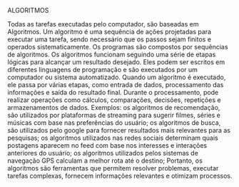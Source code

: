 ALGORITMOS

Todas as tarefas executadas pelo computador, são baseadas em Algoritmos.
Um algoritmo é uma sequência de ações projetadas para executar uma tarefa, sendo necessário que os passos sejam finitos e operados sistematicamente. Os programas são compostos por sequências de algoritmos.
Os algoritmos funcionam seguindo uma série de etapas lógicas para alcançar um resultado desejado. Eles podem ser escritos em diferentes linguagens de programação e são executados por um computador ou sistema automatizado.
Quando um algoritmo é executado, ele passa por várias etapas, como entrada de dados, processamento das informações e saída do resultado final. Durante o processamento, pode realizar operações como cálculos, comparações, decisões, repetições e armazenamentos de dados.
Exemplos: os algoritmos de recomendação, são utilizados por plataformas de streaming para sugerir filmes, séries e músicas com base nas preferências do usuário; os algoritmos de busca, são utilizados pelo google para fornecer resultados mais relevantes para as pesquisas; os algoritmos utilizados nas redes sociais determinam quais postagens aparecem no feed com base nos interesses e interações anteriores do usuário; os algoritmos utilizados pelos sistemas de navegação GPS calculam a melhor rota até o destino;
Portanto, os algoritmos são ferramentas que permitem resolver problemas, executar tarefas complexas, fornecem informações relevantes e otimizam processos.
